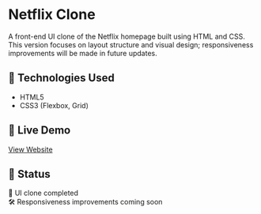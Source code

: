 # Netflix Clone

A front-end UI clone of the Netflix homepage built using HTML and CSS.  
This version focuses on layout structure and visual design; responsiveness improvements will be made in future updates.

## 🔧 Technologies Used
- HTML5
- CSS3 (Flexbox, Grid)

## 🚀 Live Demo  
[View Website](https://abdullah-6203.github.io/Netflix-Clone/)

## 📌 Status
📄 UI clone completed  
🛠 Responsiveness improvements coming soon
